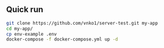 ## Quick run

```bash
git clone https://github.com/vnko1/server-test.git my-app
cd my-app/
cp env-example .env
docker-compose -f docker-compose.yml up -d
```
